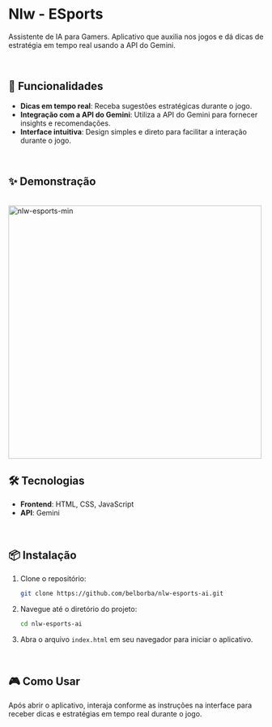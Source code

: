 # Nlw - ESports
Assistente de IA para Gamers. Aplicativo que auxilia nos jogos e dá dicas de estratégia em tempo real usando a API do Gemini.

<br>

## 🚀 Funcionalidades

* **Dicas em tempo real**: Receba sugestões estratégicas durante o jogo.
* **Integração com a API do Gemini**: Utiliza a API do Gemini para fornecer insights e recomendações.
* **Interface intuitiva**: Design simples e direto para facilitar a interação durante o jogo.

<br>

## ✨ Demonstração
<br>
<img src="https://github.com/user-attachments/assets/7c9cb464-0d6d-45e1-91c5-48d47d749509" alt="nlw-esports-min" width="500" />


<br>

## 🛠 Tecnologias

* **Frontend**: HTML, CSS, JavaScript
* **API**: Gemini

<br>

## 📦 Instalação

1. Clone o repositório:

   ```bash
   git clone https://github.com/belborba/nlw-esports-ai.git
   ```



2. Navegue até o diretório do projeto:

   ```bash
   cd nlw-esports-ai
   ```



3. Abra o arquivo `index.html` em seu navegador para iniciar o aplicativo.

<br>

## 🎮 Como Usar

Após abrir o aplicativo, interaja conforme as instruções na interface para receber dicas e estratégias em tempo real durante o jogo.

